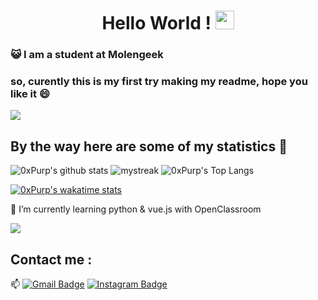 <h1 align="center">Hello World ! <img src="https://github.com/souvikguria98/souvikguria98/blob/master/Hi.gif" width="30"> </h1>

### :smiley_cat: I am a student at Molengeek

### so, curently this is my first try making my readme, hope you like it 😄

<a href="https://www.youtube.com/watch?v=dQw4w9WgXcQ"><img src="https://user-images.githubusercontent.com/73097560/115834477-dbab4500-a447-11eb-908a-139a6edaec5c.gif"></a>

## By the way here are some of my statistics 🚀
![0xPurp's github stats](https://github-readme-stats.vercel.app/api?username=0xPurp&show_icons=true&theme=tokyonight)
<img src="https://github-readme-streak-stats.herokuapp.com/?user=0xPurp&theme=tokyonight" alt="mystreak"/>
![0xPurp's Top Langs](https://github-readme-stats.vercel.app/api/top-langs/?username=0xPurp&theme=tokyonight&layout=compact)

[![0xPurp's wakatime stats](https://github-readme-stats.vercel.app/api/wakatime?username=@localhost&layout=compact&lang_count=5)](https://github.com/anuraghazra/github-readme-stats)

🌱 I’m currently learning python & vue.js with OpenClassroom

<a href="https://www.youtube.com/watch?v=dQw4w9WgXcQ"><img src="https://user-images.githubusercontent.com/73097560/115834477-dbab4500-a447-11eb-908a-139a6edaec5c.gif"></a>

## Contact me : 
📫 [![Gmail Badge](https://img.shields.io/badge/-0xPurp1337@gmail.com-blue?style=flat-roundedrectangle&logo=Gmail&logoColor=white&link=mailto:0xPurp1337@gmail.com)](0xPurp1337@gmail.com)
[![Instagram Badge](https://img.shields.io/badge/-mxuvxis-E4405F?style=flat-roundedrectangle&logo=instagram&logoColor=white&link=https://www.instagram.com/mxuvxis/)](https://www.instagram.com/mxuvxis/)

